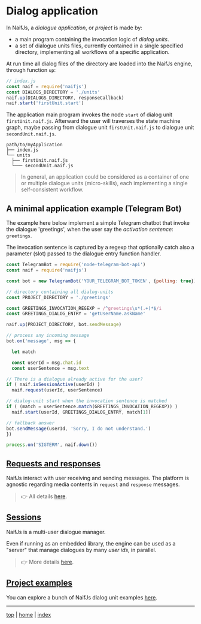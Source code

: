 # Dialog application

In NaifJs, a *dialogue application*, or *project* is made by: 
- a main program containing the invocation logic of *dialog units*.
- a set of dialogue units files, 
  currently contained in a single specified directory, 
  implementing all workflows of a specific application. 

At run time all dialog files of the directory are loaded into the NaifJs engine, 
through function `up`:

```javascript
// index.js
const naif = require('naifjs')
const DIALOGS_DIRECTORY = './units'
naif.up(DIALOGS_DIRECTORY, responseCallback)
naif.start('firstUnit.start')
```

The application main program invokes the node `start` of dialog unit `firstUnit.naif.js`. 
Afterward the user will traverses the state machine graph, 
maybe passing from dialogue unit `firstUnit.naif.js` to dialogue unit `secondUnit.naif.js`.

```
path/to/myApplication
├── index.js 
└── units 
  ├── firstUnit.naif.js
  └─── secondUnit.naif.js
```

> In general, an application could be considered as a container of one or multiple dialogue units (micro-skills),
> each implementing a single self-consistent workflow.


## A minimal application example (Telegram Bot) 

The example here below implement a simple Telegram chatbot that invoke the dialogue 'greetings', 
when the user say the *activation sentence*: `greetings`. 

The invocation sentence is captured by a regexp that optionally catch also a parameter (slot) 
passed to the dialogue entry function handler. 

```javascript
const TelegramBot = require('node-telegram-bot-api')
const naif = require('naifjs')

const bot = new TelegramBot('YOUR_TELEGRAM_BOT_TOKEN', {polling: true})

// directory containing all dialog-units
const PROJECT_DIRECTORY = './greetings'

const GREETINGS_INVOCATION_REGEXP = /^greetings\s*(.+)*$/i 
const GREETINGS_DIALOG_ENTRY = 'getUserName.askName'

naif.up(PROJECT_DIRECTORY, bot.sendMessage)

// process any incoming message
bot.on('message', msg => {

  let match

  const userId = msg.chat.id
  const userSentence = msg.text

// There is a dialogue already active for the user?
if ( naif.isSessionActive(userId) )
  naif.request(userId, userSentence)

// dialog-unit start when the invocation sentence is matched
if ( (match = userSentence.match(GREETINGS_INVOCATION_REGEXP)) )
  naif.start(userId, GREETINGS_DIALOG_ENTRY, match[1])

// fallback answer
bot.sendMessage(userId, 'Sorry, I do not understand.') 
})

process.on('SIGTERM', naif.down())
```


## [Requests and responses](requestresponse.md)

NaifJs interact with user receiving and sending messages. 
The platform is agnostic regarding media contents in `request` and `response` messages. 
> 👉 All details [here](requestresponse.md).


## [Sessions](sessions.md)

NaifJs is a multi-user dialogue manager. 

Even if running as an embedded library, the engine can be used as a "server" 
that manage dialogues by many *user ids*, in parallel. 
> 👉 More details [here](sessions.md).


## [Project examples](../examples)

You can explore a bunch of NaifJs dialog unit examples [here](../examples).

---

[top](#) | [home](../README.md) | [index](index.md)
